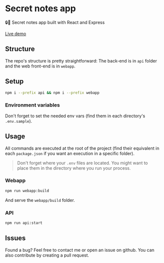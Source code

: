 # Secret notes app
🔒📝 Secret notes app built with React and Express

[Live demo](https://vigorous-snyder-ac499a.netlify.app/)

## Structure
The repo's structure is pretty straightforward: The back-end is in `api` folder and the web front-end is in `webapp`.

## Setup
```bash
npm i --prefix api && npm i --prefix webapp 
```

### Environment variables
Don't forget to set the needed env vars (find them in each directory's `.env.sample`).

## Usage
All commands are executed at the root of the project (find their equivalent in each `package.json` if you want an execution in a specific folder).

> Don't forget where your `.env` files are located. You might want to place them in the directory where you run your process.

### Webapp
```bash
npm run webapp:build
```
And serve the `webapp/build` folder.

### API
```bash
npm run api:start
```

## Issues
Found a bug? Feel free to contact me or open an issue on github. You can also contribute by creating a pull request.
